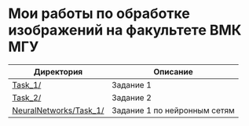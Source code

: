 # Мои работы по обработке изображений на факультете ВМК МГУ

Директория                | Описание
--------------------------|----------------------
[Task_1/](https://github.com/ArtemVeshkin/CMC_Image_Processing/tree/main/Task_1) | Задание 1
[Task_2/](https://github.com/ArtemVeshkin/CMC_Image_Processing/tree/main/Task_2) | Задание 2
[NeuralNetworks/Task_1/](https://github.com/ArtemVeshkin/CMC_Image_Processing/tree/main/NeuralNetworks/Task_1) | Задание 1 по нейронным сетям

